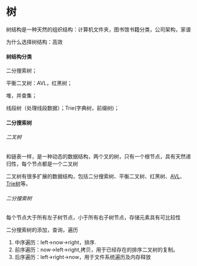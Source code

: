 # 树

树结构是一种天然的组织结构：计算机文件夹，图书馆书籍分类，公司架构，家谱

为什么选择树结构：高效

#### 树结构分类

二分搜索树；

平衡二叉树：AVL，红黑树；

堆，并查集；

线段树（处理线段数据）；Trie(字典树，前缀树)；



#### 二分搜索树

###### 二叉树

和链表一样，是一种动态的数据结构，两个叉的树，只有一个根节点，具有天然递归性，每个节点都是一个二叉树

二叉树有很多扩展的数据结构，包括二分搜索树、平衡二叉树、红黑树、[AVL](https://www.imooc.com/article/49215)、[Trie树](https://www.imooc.com/article/49214)等。



###### 二分搜索树

每个节点大于所有左子树节点，小于所有右子树节点，存储元素具有可比较性



二分搜索树的添加，查询，遍历

1. 中序遍历：left->now->right，排序.
2. 前序遍历：now->left->right,拷贝，用于已经存在的排序二叉树的复制。
3. 后序遍历：left->right->now，用于文件系统遍历及内存释放
